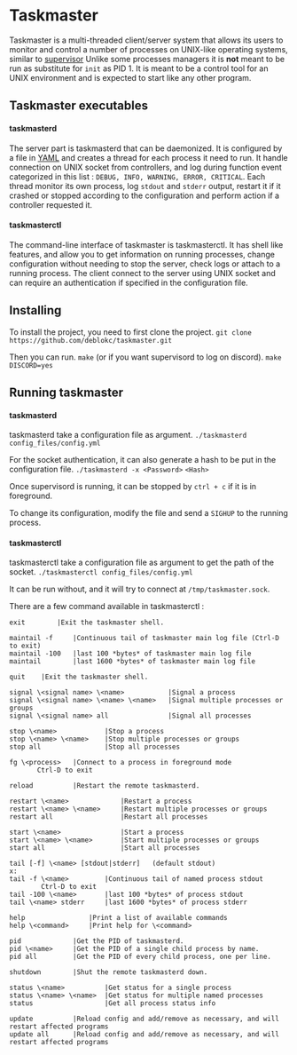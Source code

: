 # Taskmaster
Taskmaster is a multi-threaded client/server system that allows its users to monitor and control a number of processes on UNIX-like operating systems, similar to [supervisor](http://supervisord.org/)
Unlike some processes managers it is **not** meant to be run as substitute for `init` as PID 1. It is meant to be a control tool for an UNIX environment and is expected to start like any other program.
## Taskmaster executables
#### taskmasterd

The server part is taskmasterd that can be daemonized. It is configured by a file in [YAML](https://yaml.org/) and creates a thread for each process it need to run. It handle connection on UNIX socket from controllers, and log during function event categorized in this list : `DEBUG, INFO, WARNING, ERROR, CRITICAL`.
Each thread monitor its own process, log `stdout` and `stderr` output, restart it if it crashed or stopped according to the configuration and perform action if a controller requested it.

#### taskmasterctl

The command-line interface of taskmaster is taskmasterctl. It has shell like features, and allow you to get information on running processes, change configuration without needing to stop the server, check logs or attach to a running process.
The client connect to the server using UNIX socket and can require an authentication if specified in the configuration file.

## Installing

To install the project, you need to first clone the project.
```git clone https://github.com/deblokc/taskmaster.git```

Then you can run.
```make```
(or if you want supervisord to log on discord).
```make DISCORD=yes```

## Running taskmaster

#### taskmasterd
taskmasterd take a configuration file as argument.
`./taskmasterd config_files/config.yml`

For the socket authentication, it can also generate a hash to be put in the configuration file.
`./taskmasterd -x <Password>`
`<Hash>`

Once supervisord is running, it can be stopped by `ctrl + c` if it is in foreground.

To change its configuration, modify the file and send a `SIGHUP` to the running process.

#### taskmasterctl
taskmasterctl take a configuration file as argument to get the path of the socket.
`./taskmasterctl config_files/config.yml`

It can be run without, and it will try to connect at `/tmp/taskmaster.sock`.

There are a few command available in taskmasterctl : 
```
exit        |Exit the taskmaster shell.

maintail -f     |Continuous tail of taskmaster main log file (Ctrl-D to exit)
maintail -100   |last 100 *bytes* of taskmaster main log file
maintail        |last 1600 *bytes* of taskmaster main log file

quit    |Exit the taskmaster shell.

signal \<signal name> \<name>           |Signal a process
signal \<signal name> \<name> \<name>   |Signal multiple processes or groups
signal \<signal name> all               |Signal all processes

stop \<name>            |Stop a process
stop \<name> \<name>    |Stop multiple processes or groups
stop all                |Stop all processes

fg \<process>   |Connect to a process in foreground mode
       Ctrl-D to exit

reload          |Restart the remote taskmasterd.

restart \<name>             |Restart a process
restart \<name> \<name>     |Restart multiple processes or groups
restart all                 |Restart all processes

start \<name>               |Start a process
start \<name> \<name>       |Start multiple processes or groups
start all                   |Start all processes

tail [-f] \<name> [stdout|stderr]   (default stdout)
x:
tail -f \<name>         |Continuous tail of named process stdout
        Ctrl-D to exit
tail -100 \<name>       |last 100 *bytes* of process stdout
tail \<name> stderr     |last 1600 *bytes* of process stderr

help                |Print a list of available commands
help \<command>     |Print help for \<command>

pid             |Get the PID of taskmasterd.
pid \<name>     |Get the PID of a single child process by name.
pid all         |Get the PID of every child process, one per line.

shutdown        |Shut the remote taskmasterd down.

status \<name>          |Get status for a single process
status \<name> \<name>  |Get status for multiple named processes
status                  |Get all process status info

update          |Reload config and add/remove as necessary, and will restart affected programs
update all      |Reload config and add/remove as necessary, and will restart affected programs
```
